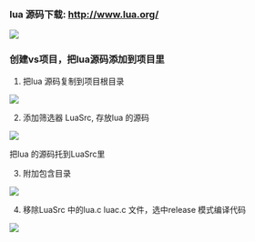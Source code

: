 
### lua 源码下载: http://www.lua.org/

<img src="../../images/QQ截图20200928174733.png">

### 创建vs项目，把lua源码添加到项目里

1. 把lua 源码复制到项目根目录

<img src="../../images/QQ截图20200928180107.png">

2. 添加筛选器 LuaSrc, 存放lua 的源码

<img src="../../images/QQ截图20200928194951.png">

把lua 的源码托到LuaSrc里

3. 附加包含目录

<img src="../../images/QQ截图20200928195406.png">

4. 移除LuaSrc 中的lua.c luac.c 文件，选中release 模式编译代码

<img src="../../images/QQ截图20200928195544.png">




